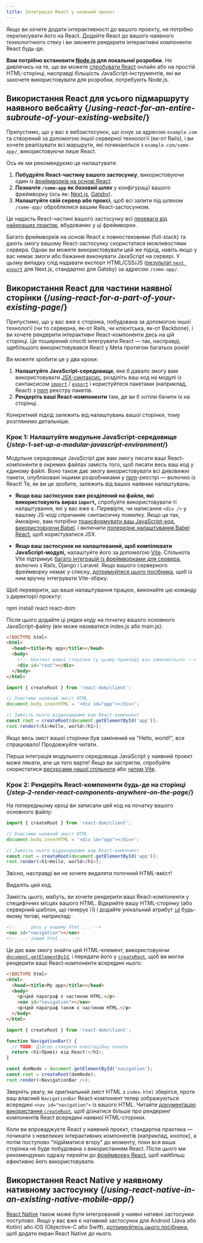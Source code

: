 ```yaml
---
title: Інтеграція React у наявний проєкт
---
```


<Intro>

Якщо ви хочете додати інтерактивності до вашого проєкту, не потрібно переписувати його на React. Додайте React до вашого наявного технологічного стеку і ви зможете рендерити інтерактивні компоненти React будь-де.

</Intro>

<Note>

**Вам потрібно встановити [Node.js](https://nodejs.org/en/) для локальної розробки.** Не дивлячись на те, що ви можете [спробувати React](/learn/installation#try-react) онлайн або на простій HTML-сторінці, насправді більшість JavaScript-інструментів, які ви захочете використовувати для розробки, потребують Node.js.

</Note>

## Використання React для усього підмаршруту наявного вебсайту {/*using-react-for-an-entire-subroute-of-your-existing-website*/}

Припустимо, що у вас є вебзастосунок, що існує за адресою `example.com` та створений за допомогою іншої серверної технології (як-от Rails), і ви хочете реалізувати всі маршрути, які починаються з `example.com/some-app/`, використовуючи лише React.

Ось як ми рекомендуємо це налаштувати:

1. **Побудуйте React-частину вашого застосунку**, використовуючи один із [фреймворків на основі React](/learn/start-a-new-react-project).
2. **Позначте `/some-app` як *базовий шлях*** у конфігурації вашого фреймворку (ось як: [Next.js](https://nextjs.org/docs/app/api-reference/config/next-config-js/basePath), [Gatsby](https://www.gatsbyjs.com/docs/how-to/previews-deploys-hosting/path-prefix/)).
3. **Налаштуйте свій сервер або проксі**, щоб всі запити під шляхом `/some-app/` оброблялися вашим React-застосунком.

Це надасть React-частині вашого застосунку всі [переваги від найкращих практик](/learn/build-a-react-app-from-scratch#consider-using-a-framework), вбудованих у ці фреймворки.

Багато фреймворків на основі React є повностековими (full-stack) та дають змогу вашому React-застосунку скористатися можливостями сервера. Однак ви можете використовувати цей же підхід, навіть якщо у вас немає змоги або бажання виконувати JavaScript на сервері. У цьому випадку слід надавати експорт HTML/CSS/JS ([результат `next export`](https://nextjs.org/docs/advanced-features/static-html-export) для Next.js, стандартно для Gatsby) за адресою `/some-app/`.

## Використання React для частини наявної сторінки {/*using-react-for-a-part-of-your-existing-page*/}

Припустимо, що у вас вже є сторінка, побудована за допомогою іншої технології (чи то серверна, як-от Rails, чи клієнтська, як-от Backbone), і ви хочете рендерити інтерактивні React-компоненти десь на цій сторінці. Це поширений спосіб інтегрувати React — так, насправді, здебільшого використовувався React у Meta протягом багатьох років!

Ви можете зробити це у два кроки:

1. **Налаштуйте JavaScript-середовище**, яке б давало змогу вам використовувати [JSX-синтаксис](/learn/writing-markup-with-jsx), розділіть ваш код на модулі із синтаксисом [`import`](https://webdoky.org/uk/docs/Web/JavaScript/Reference/Statements/import) / [`export`](https://developer.mozilla.org/en-US/docs/Web/JavaScript/Reference/Statements/export) і користуйтеся пакетами (наприклад, React) з [npm](https://www.npmjs.com/) реєстру пакетів.
2. **Рендеріть ваші React-компоненти** там, де ви б хотіли бачити їх на сторінці.

Конкретний підхід залежить від налаштувань вашої сторінки, тому розглянемо детальніше.

### Крок 1: Налаштуйте модульне JavaScript-середовище {/*step-1-set-up-a-modular-javascript-environment*/}

Модульне середовище JavaScript дає вам змогу писати ваші React-компоненти в окремих файлах замість того, щоб писати весь ваш код у єдиному файлі. Воно також дає змогу використовувати всі дивовижні пакети, опубліковані іншими розробниками у [npm](https://www.npmjs.com/)-реєстрі — включно із React! Те, як ви це зробите, залежить від ваших наявних налаштувань:

* **Якщо ваш застосунок вже розділений на файли, які використовують вираз `import`,** спробуйте використовувати ті налаштування, які у вас вже є. Перевірте, чи написання `<div />` у вашому JS-коді спричиняє синтаксичну помилку. Якщо це так, ймовірно, вам потрібно [трансформувати ваш JavaScript-код, використовуючи Babel](https://babeljs.io/setup), і включити [попереднє налаштування Babel React](https://babeljs.io/docs/babel-preset-react), щоб користуватися JSX.

* **Якщо ваш застосунок не налаштований, щоб компілювати JavaScript-модулі,** налаштуйте його за допомогою [Vite](https://vite.dev/). Спільнота Vite підтримує [багато інтеграцій із фреймворками для сервера](https://github.com/vitejs/awesome-vite#integrations-with-backends), включно з Rails, Django і Laravel. Якщо вашого серверного фреймворку немає у списку, [дотримуйтеся цього посібника](https://vitejs.dev/guide/backend-integration.html), щоб із ним вручну інтегрувати Vite-збірку.

Щоб перевірити, що ваше налаштування працює, виконайте цю команду з директорії проєкту:

<TerminalBlock>
npm install react react-dom
</TerminalBlock>

Після цього додайте ці рядки коду на початку вашого основного JavaScript-файлу (він може називатися index.js або main.js):

<Sandpack>

```html public/index.html hidden
<!DOCTYPE html>
<html>
  <head><title>My app</title></head>
  <body>
    <!-- Контент вашої сторінки (у цьому прикладі він заміняється) -->
    <div id="root"></div>
  </body>
</html>
```

```js src/index.js active
import { createRoot } from 'react-dom/client';

// Очистимо наявний зміст HTML
document.body.innerHTML = '<div id="app"></div>';

// Замість нього відрендеримо ваш React-компонент
const root = createRoot(document.getElementById('app'));
root.render(<h1>Hello, world</h1>);
```

</Sandpack>

Якщо весь зміст вашої сторінки був замінений на "Hello, world!", все спрацювало! Продовжуйте читати.

<Note>

Перша інтеграція модульного середовища JavaScript у наявний проєкт може лякати, але це того варте! Якщо ви застрягли, спробуйте скористатися [ресурсами нашої спільноти](/community) або [чатом Vite](https://chat.vite.dev/).

</Note>

### Крок 2: Рендеріть React-компоненти будь-де на сторінці {/*step-2-render-react-components-anywhere-on-the-page*/}

На попередньому кроці ви записали цей код на початку вашого основного файлу:

```js
import { createRoot } from 'react-dom/client';

// Очистимо наявний зміст HTML
document.body.innerHTML = '<div id="app"></div>';

// Замість нього відрендеримо ваш React-компонент
const root = createRoot(document.getElementById('app'));
root.render(<h1>Hello, world</h1>);
```

Звісно, насправді ви не хочете видаляти поточний HTML-вміст!

Видаліть цей код.

Замість цього, мабуть, ви хочете рендерити ваші React-компоненти у специфічних місцях вашого HTML. Відкрийте вашу HTML-сторінку (або серверний шаблон, що генерує її) і додайте унікальний атрибут [`id`](https://developer.mozilla.org/en-US/docs/Web/HTML/Global_attributes/id) будь-якому тегові, наприклад:

```html
<!-- ... десь у вашому html ... -->
<nav id="navigation"></nav>
<!-- ... інший html ... -->
```

Це дає вам змогу знайти цей HTML-елемент, використовуючи [`document.getElementById`](https://developer.mozilla.org/en-US/docs/Web/API/Document/getElementById), і передати його у [`createRoot`](/reference/react-dom/client/createRoot), щоб ви могли рендерити ваші React-компоненти всередині нього:

<Sandpack>

```html public/index.html
<!DOCTYPE html>
<html>
  <head><title>My app</title></head>
  <body>
    <p>Цей параграф є частиною HTML.</p>
    <nav id="navigation"></nav>
    <p>Цей параграф також є частиною HTML.</p>
  </body>
</html>
```

```js src/index.js active
import { createRoot } from 'react-dom/client';

function NavigationBar() {
  // TODO: Дійсно створити навігаційну панель
  return <h1>Привіт від React!</h1>;
}

const domNode = document.getElementById('navigation');
const root = createRoot(domNode);
root.render(<NavigationBar />);
```

</Sandpack>

Зверніть увагу, як оригінальний зміст HTML з `index.html` зберігся, проте ваш власний `NavigationBar` React-компонент тепер зображуються всередині `<nav id="navigation">` із вашого HTML. Читайте [документацію використання `createRoot`](/reference/react-dom/client/createRoot#rendering-a-page-partially-built-with-react), щоб дізнатися більше про рендеринг компонентів React всередині наявної HTML-сторінки.

Коли ви впроваджуєте React у наявний проєкт, стандартна практика — починати з невеликих інтерактивних компонентів (наприклад, кнопок), а потім поступово "підійматися вгору" до моменту, поки вся ваша сторінка не буде побудована з використанням React. Після цього ми рекомендуємо одразу перейти до [фреймворку React](/learn/start-a-new-react-project), щоб найбільш ефективно його використовувати.

## Використання React Native у наявному нативному застосунку {/*using-react-native-in-an-existing-native-mobile-app*/}

[React Native](https://reactnative.dev/) також може бути інтегрований у наявні нативні застосунки поступово. Якщо у вас вже є нативний застосунок для Android (Java або Kotlin) або iOS (Objective-C або Swift), [дотримуйтесь цього посібника](https://reactnative.dev/docs/integration-with-existing-apps), щоб додати екран React Native до нього.
